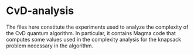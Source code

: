 # CvD-analysis
The files here constitute the experiments used to analyze the complexity of the CvD quantum algorithm. In particular, it contains Magma code that computes some values used in the complexity analysis for the knapsack problem necessary in the algorithm.
